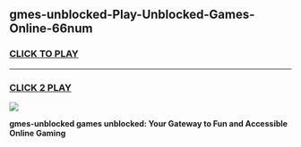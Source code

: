 
## gmes-unblocked-Play-Unblocked-Games-Online-66num
<h3>
<a href="https://premium76.site?title=gmes-unblocked&ref=25A">CLICK TO PLAY</a></h3>
<hr>

<h3>
<a href="https://premium76.site?title=gmes-unblocked&ref=25A">CLICK 2 PLAY</a>
  
</h3>

<a href="https://premium76.site?title=gmes-unblocked&ref=25A"><img src="https://clearcache.store/games.png"></a>


**gmes-unblocked games unblocked: Your Gateway to Fun and Accessible Online Gaming**

